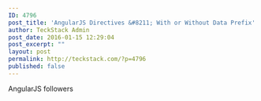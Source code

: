```yaml
---
ID: 4796
post_title: 'AngularJS Directives &#8211; With or Without Data Prefix'
author: TeckStack Admin
post_date: 2016-01-15 12:29:04
post_excerpt: ""
layout: post
permalink: http://teckstack.com/?p=4796
published: false
---
```

AngularJS followers
